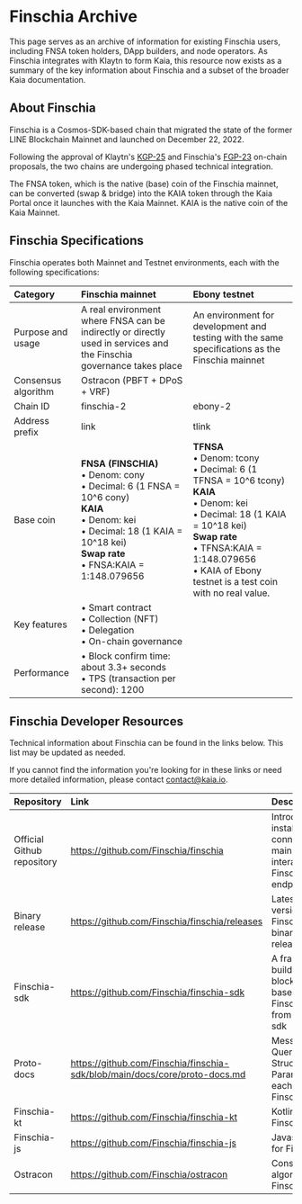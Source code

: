 # Finschia Archive

This page serves as an archive of information for existing Finschia users, including FNSA token holders, DApp builders, and node operators. As Finschia integrates with Klaytn to form Kaia, this resource now exists as a summary of the key information about Finschia and a subset of the broader Kaia documentation.

## About Finschia

Finschia is a Cosmos-SDK-based chain that migrated the state of the former LINE Blockchain Mainnet and launched on December 22, 2022.

Following the approval of Klaytn's [KGP-25](https://govforum.klaytn.foundation/t/kgp-25-klaytn-finschia-mainnet-merge/719) and Finschia's [FGP-23](https://www.mintscan.io/finschia/proposals/23) on-chain proposals, the two chains are undergoing phased technical integration.

The FNSA token, which is the native (base) coin of the Finschia mainnet, can be converted (swap & bridge) into the KAIA token through the Kaia Portal once it launches with the Kaia Mainnet. KAIA is the native coin of the Kaia Mainnet.

## Finschia Specifications

Finschia operates both Mainnet and Testnet environments, each with the following specifications:

| **Category**        | **Finschia mainnet**                                                                                                                                                                                                                                                                                                                                                       | **Ebony testnet**                                                                                                                                                                                                                                                                                                                                                                                                                |
| :------------------ | :------------------------------------------------------------------------------------------------------------------------------------------------------------------------------------------------------------------------------------------------------------------------------------------------------------------------------------------------------------------------- | :------------------------------------------------------------------------------------------------------------------------------------------------------------------------------------------------------------------------------------------------------------------------------------------------------------------------------------------------------------------------------------------------------------------------------- |
| Purpose and usage   | A real environment where FNSA can be indirectly or directly used in services and the Finschia governance takes place                                                                                                                                                                                                                                                       | An environment for development and testing with the same specifications as the Finschia mainnet                                                                                                                                                                                                                                                                                                                                  |
| Consensus algorithm | Ostracon (PBFT + DPoS + VRF)                                                                                                                                                                                                                                                                                                                            |                                                                                                                                                                                                                                                                                                                                                                                                                                  |
| Chain ID            | finschia-2                                                                                                                                                                                                                                                                                                                                                                 | ebony-2                                                                                                                                                                                                                                                                                                                                                                                                                          |
| Address prefix      | link                                                                                                                                                                                                                                                                                                                                                                       | tlink                                                                                                                                                                                                                                                                                                                                                                                                                            |
| Base coin           | **FNSA (FINSCHIA)**<br/>• Denom: cony<br/>• Decimal: 6 (1 FNSA = 10^6 cony)<br/>**KAIA**<br/>• Denom: kei<br/>• Decimal: 18 (1 KAIA = 10^18 kei)<br/>**Swap rate**<br/>• FNSA:KAIA = 1:148.079656 | **TFNSA**<br/>• Denom: tcony<br/>• Decimal: 6 (1 TFNSA = 10^6 tcony)<br/>**KAIA**<br/>• Denom: kei<br/>• Decimal: 18 (1 KAIA = 10^18 kei)<br/>**Swap rate**<br/>• TFNSA:KAIA = 1:148.079656<br/>• KAIA of Ebony testnet is a test coin with no real value. |
| Key features        | • Smart contract<br/>• Collection (NFT)<br/>• Delegation<br/>• On-chain governance                                                                                                                                                                                                                                                                      |                                                                                                                                                                                                                                                                                                                                                                                                                                  |
| Performance         | • Block confirm time: about 3.3+ seconds<br/>• TPS (transaction per second): 1200                                                                                                                                                                                                                       |                                                                                                                                                                                                                                                                                                                                                                                                                                  |

## Finschia Developer Resources

Technical information about Finschia can be found in the links below. This list may be updated as needed.

If you cannot find the information you're looking for in these links or need more detailed information, please contact contact@kaia.io.

| **Repository**             | **Link**                                                                                                                   | **Description**                                                                                    |
| :------------------------- | :------------------------------------------------------------------------------------------------------------------------- | :------------------------------------------------------------------------------------------------- |
| Official Github repository | https://github.com/Finschia/finschia                                                       | Introduction, installation, connect to mainnet/testnet, interact with Finschia node, endpoint info |
| Binary release             | https://github.com/Finschia/finschia/releases                                              | Latest or old version of Finschia binaries with release notes                                      |
| Finschia-sdk               | https://github.com/Finschia/finschia-sdk                                                   | A framework for building blockchains based on Finschia forked from cosmos-sdk                      |
| Proto-docs                 | https://github.com/Finschia/finschia-sdk/blob/main/docs/core/proto-docs.md | Messages, Queries, Structs,  and Parameters of each module of Finschia                             |
| Finschia-kt                | https://github.com/Finschia/finschia-kt                                                    | Kotlin SDK for Finschia                                                                            |
| Finschia-js                | https://github.com/Finschia/finschia-js                                                    | Javascript SDK for Finschia                                                                        |
| Ostracon                   | https://github.com/Finschia/ostracon                                                       | Consensus algorithm of Finschia                                                                    |
